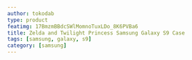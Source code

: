 ```yaml
---
author: tokodab
type: product
featimg: 17BmzmBBdcSWlMomnoTuxLDo_8K6PVBa6
title: Zelda and Twilight Princess Samsung Galaxy S9 Case
tags: [samsung, galaxy, s9]
category: [samsung]
---
```

